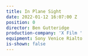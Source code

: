 ```yaml
---
title: In Plane Sight
date: 2022-01-12 16:07:00 Z
position: 0
director: Ben Gutteridge
production-company: 'X Film '
equipment: Sony Venice Rialto
is-shown: false
---
```


